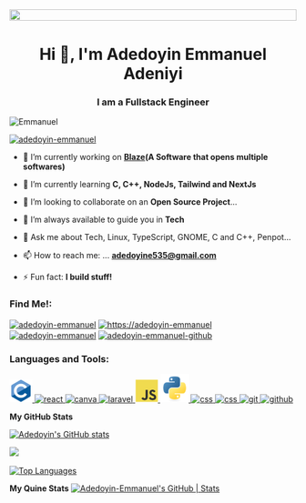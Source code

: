 
<img src="https://media2.giphy.com/media/RbDKaczqWovIugyJmW/200w.webp?cid=ecf05e47jc9pb1mpnsytgngh6kcxufec422exh2xqzhn8xkb&rid=200w.webp&ct=g" width="100%" height="20%"/>
<h1 align="center">Hi 👋, I'm Adedoyin Emmanuel Adeniyi</h1>
<h3 align="center">I am a Fullstack Engineer</h3>

<p align="left"> <img src="https://komarev.com/ghpvc/?username=adedoyin-emmanuel&label=Profile%20views&color=0e75b6&style=flat" alt="Emmanuel" /> </p>

<p align="left"> <a href="https://twitter.com/Emmysoft_Tm" target="blank"><img src="https://img.shields.io/twitter/follow/Emmysoft_Tm?logo=twitter&style=for-the-badge" alt="adedoyin-emmanuel" /></a> </p>
 
- 🔭 I’m currently working on **<a href="https://blaze.rf.gd">Blaze</a>(A Software that opens multiple softwares)**

- 🌱 I’m currently learning **C, C++, NodeJs, Tailwind and NextJs**

- 👯 I’m looking to collaborate on an **Open Source Project**...

- 🤔 I’m always available to guide you in **Tech**

- 💬 Ask me about Tech, Linux, TypeScript, GNOME, C and C++, Penpot... 

- 📫 How to reach me: ... **adedoyine535@gmail.com**

- ⚡ Fun fact: **I build stuff!**

<h3 align="left">Find Me!:</h3>
<p align="left">
<a href="https://twitter.com/Emmysoft_Tm" target="blank"><img align="center" src="https://raw.githubusercontent.com/rahuldkjain/github-profile-readme-generator/master/src/images/icons/Social/twitter.svg" alt="adedoyin-emmanuel" height="30" width="40" /></a>
<a href="https://linkedin.com/in/https://Adedoyin Emmanuel Adeniyi target="blank"><img align="center" src="https://raw.githubusercontent.com/rahuldkjain/github-profile-readme-generator/master/src/images/icons/Social/linked-in-alt.svg" alt="https://adedoyin-emmanuel" height="30" width="40" /></a>
<a href="https://facebook.com/adedoyin.emmanuel.180" target="blank"><img align="center" src="https://raw.githubusercontent.com/rahuldkjain/github-profile-readme-generator/master/src/images/icons/Social/facebook.svg" alt="adedoyin-emmanuel" height="30" width="40" /></a>
<a href="https://github.com/adedoyin-emmanuel" target="blank"><img align="center" src="https://raw.githubusercontent.com/rahuldkjain/github-profile-readme-generator/master/src/images/icons/Social/github.svg" alt="adedoyin-emmanuel-github" height="30" width="40" /></a>

</p>


<h3 align="left">Languages and Tools:</h3>
                
<p align="left"><a href="https://www.cprogramming.com/" target="_blank" rel="noreferrer"> <img src="https://raw.githubusercontent.com/devicons/devicon/master/icons/c/c-original.svg" alt="c" width="40" height="40"/> </a> <a href="https://www.w3schools.com/react/" target="_blank" rel="noreferrer"> <img src="https://upload.wikimedia.org/wikipedia/commons/thumb/a/a7/React-icon.svg/512px-React-icon.svg.png?20220125121207" alt="react" width="40" height="40"/> </a> <a href="https://www.canva.com/" target="_blank" rel="noreferrer"> <img src="https://seeklogo.com/images/C/canva-logo-B4BE25729A-seeklogo.com.png" alt="canva" width="40" height="40"/> </a> <a href="https://laravel.com/" target="_blank" rel="noreferrer"> <img src="https://cdn.worldvectorlogo.com/logos/laravel-2.svg" alt="laravel" width="40" height="40"/> </a> <a href="https://developer.mozilla.org/en-US/docs/Web/JavaScript" target="_blank" rel="noreferrer"> <img src="https://raw.githubusercontent.com/devicons/devicon/master/icons/javascript/javascript-original.svg" alt="javascript" width="40" height="40"/> </a><a href="https://www.python.org" target="_blank" rel="noreferrer"> <img src="https://raw.githubusercontent.com/devicons/devicon/master/icons/python/python-original.svg" alt="python" width="50" height="50"/> </a> <a href="https://w3schools.com/css" target="_blank" rel="noreferrer"> <img src="https://www.svgrepo.com/show/303481/css-3-logo.svg" alt="css" width="50" height="50"/> </a> <a href="https://w3schools.com/bootstrap 5" target="_blank" rel="noreferrer"> <img src="https://www.svgrepo.com/show/303293/bootstrap-4-logo.svg" alt="css" width="40" height="40"/> </a> <a href="https://git-scm.com" target="_blank" rel="noreferrer"> <img src="https://www.svgrepo.com/show/349374/git.svg" alt="git" width="40" height="40"/> </a> 
<a href="https://github.com" target="_blank" rel="noreferrer"> <img src="https://www.svgrepo.com/show/341847/github.svg" alt="github" width="40" height="40"/> </a> 


</p>

<b>My GitHub Stats</b>

<a href="http://www.github.com/adedoyin-emmanuel"><img src="https://github-readme-stats.vercel.app/api?username=adedoyin-emmanuel&show_icons=true&hide=&count_private=true&title_color=facc15&text_color=facc15&icon_color=f97316&bg_color=000000&hide_border=true&show_icons=true" alt="Adedoyin's GitHub stats" /></a>

<a href="http://www.github.com/adedoyin-emmanuel"><img src="https://github-readme-streak-stats.herokuapp.com/?user=adedoyin-emmanuel&stroke=facc15&background=000000&ring=facc15&fire=facc15&currStreakNum=facc15&currStreakLabel=facc15&sideNums=facc15&sideLabels=facc15&dates=facc15&hide_border=true" /></a>

<a href="https://github.com/adedoyin-emmanuel" align="left"><img src="https://github-readme-stats.vercel.app/api/top-langs/?username=adedoyin-emmanuel&langs_count=10&title_color=facc15&text_color=facc15&icon_color=f97316&bg_color=000000&hide_border=true&locale=en&custom_title=Top%20%Languages" alt="Top Languages" /></a>


<b>My Quine Stats</b>
[![Adedoyin-Emmanuel's GitHub | Stats](https://stats.quine.sh/Adedoyin-Emmanuel/github?theme=dark)](https://quine.sh?utm_source=widgets&utm_campaign=Adedoyin-Emmanuel)
